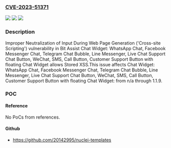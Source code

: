 ### [CVE-2023-51371](https://cve.mitre.org/cgi-bin/cvename.cgi?name=CVE-2023-51371)
![](https://img.shields.io/static/v1?label=Product&message=Chat%20Widget%3A%20WhatsApp%20Chat%2C%20Facebook%20Messenger%20Chat%2C%20Telegram%20Chat%20Bubble%2C%20Line%20Messenger%2C%20Live%20Chat%20Support%20Chat%20Button%2C%20WeChat%2C%20SMS%2C%20Call%20Button%2C%20Customer%20Support%20Button%20with%20floating%20Chat%20Widget&color=blue)
![](https://img.shields.io/static/v1?label=Version&message=n%2Fa&color=blue)
![](https://img.shields.io/static/v1?label=Vulnerability&message=CWE-79%20Improper%20Neutralization%20of%20Input%20During%20Web%20Page%20Generation%20('Cross-site%20Scripting')&color=brighgreen)

### Description

Improper Neutralization of Input During Web Page Generation ('Cross-site Scripting') vulnerability in Bit Assist Chat Widget: WhatsApp Chat, Facebook Messenger Chat, Telegram Chat Bubble, Line Messenger, Live Chat Support Chat Button, WeChat, SMS, Call Button, Customer Support Button with floating Chat Widget allows Stored XSS.This issue affects Chat Widget: WhatsApp Chat, Facebook Messenger Chat, Telegram Chat Bubble, Line Messenger, Live Chat Support Chat Button, WeChat, SMS, Call Button, Customer Support Button with floating Chat Widget: from n/a through 1.1.9.

### POC

#### Reference
No PoCs from references.

#### Github
- https://github.com/20142995/nuclei-templates

